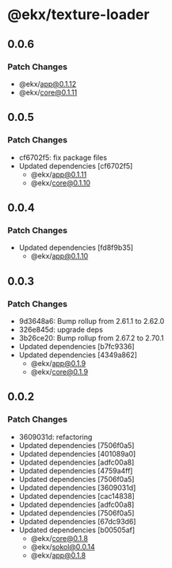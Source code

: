 # @ekx/texture-loader

## 0.0.6

### Patch Changes

- @ekx/app@0.1.12
- @ekx/core@0.1.11

## 0.0.5

### Patch Changes

- cf6702f5: fix package files
- Updated dependencies [cf6702f5]
  - @ekx/app@0.1.11
  - @ekx/core@0.1.10

## 0.0.4

### Patch Changes

- Updated dependencies [fd8f9b35]
  - @ekx/app@0.1.10

## 0.0.3

### Patch Changes

- 9d3648a6: Bump rollup from 2.61.1 to 2.62.0
- 326e845d: upgrade deps
- 3b26ce20: Bump rollup from 2.67.2 to 2.70.1
- Updated dependencies [b7fc9336]
- Updated dependencies [4349a862]
  - @ekx/app@0.1.9
  - @ekx/core@0.1.9

## 0.0.2

### Patch Changes

- 3609031d: refactoring
- Updated dependencies [7506f0a5]
- Updated dependencies [401089a0]
- Updated dependencies [adfc00a8]
- Updated dependencies [4759a4ff]
- Updated dependencies [7506f0a5]
- Updated dependencies [3609031d]
- Updated dependencies [cac14838]
- Updated dependencies [adfc00a8]
- Updated dependencies [7506f0a5]
- Updated dependencies [67dc93d6]
- Updated dependencies [b00505af]
  - @ekx/core@0.1.8
  - @ekx/sokol@0.0.14
  - @ekx/app@0.1.8
